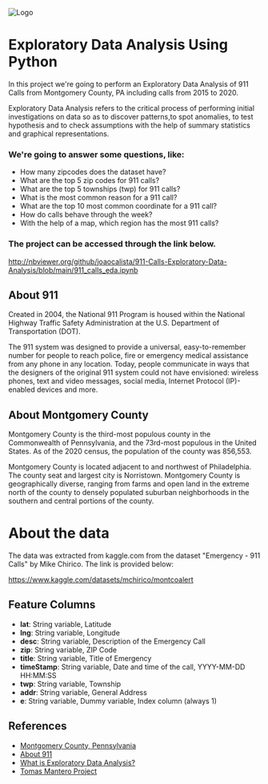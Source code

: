
![Logo](https://images.squarespace-cdn.com/content/v1/51dc541ce4b03ebab8c5c88c/1472239169814-XBT5J2JNIYW8B3BSX5F7/image-asset.jpeg?format=1000w)


# Exploratory Data Analysis Using Python


In this project we're going to perform an Exploratory Data Analysis
of 911 Calls from Montgomery County, PA including calls from 2015 to 2020.

Exploratory Data Analysis refers to the critical process of performing 
initial investigations on data so as to discover patterns,to spot anomalies,
to test hypothesis and to check assumptions with the help of summary statistics 
and graphical representations.

### We're going to answer some questions, like:
- How many zipcodes does the dataset have?
- What are the top 5 zip codes for 911 calls?
- What are the top 5 townships (twp) for 911 calls?
- What is the most common reason for a 911 call? 
- What are the top 10 most common coordinate for a 911 call?
- How do calls behave through the week?
- With the help of a map, which region has the most 911 calls?

### The project can be accessed through the link below.

http://nbviewer.org/github/joaocalista/911-Calls-Exploratory-Data-Analysis/blob/main/911_calls_eda.ipynb

## About 911
Created in 2004, the National 911 Program is housed within the National Highway 
Traffic Safety Administration at the U.S. Department of Transportation (DOT).

The 911 system was designed to provide a universal, easy-to-remember number 
for people to reach police, fire or emergency medical assistance from any 
phone in any location. Today, people communicate in ways that the designers 
of the original 911 system could not have envisioned: wireless phones, text 
and video messages, social media, Internet Protocol (IP)-enabled devices and more.

## About Montgomery County
Montgomery County is the third-most populous county in the Commonwealth of 
Pennsylvania, and the 73rd-most populous in the United States. As of the 2020 
census, the population of the county was 856,553.

Montgomery County is located adjacent to and northwest of Philadelphia.
The county seat and largest city is Norristown. Montgomery County is 
geographically diverse, ranging from farms and open land in the extreme north 
of the county to densely populated suburban neighborhoods in the southern 
and central portions of the county.


# About the data

The data was extracted from kaggle.com from the dataset "Emergency - 911 Calls"
by Mike Chirico. The link is provided below:

https://www.kaggle.com/datasets/mchirico/montcoalert

## Feature Columns

- **lat**: String variable, Latitude
- **lng**: String variable, Longitude
- **desc**: String variable, Description of the Emergency Call
- **zip**: String variable, ZIP Code
- **title**: String variable, Title of Emergency
- **timeStamp**: String variable, Date and time of the call, YYYY-MM-DD HH:MM:SS
- **twp**: String variable, Township
- **addr**: String variable, General Address
- **e**: String variable, Dummy variable, Index column (always 1)


## References

 - [Montgomery County, Pennsylvania](https://en.wikipedia.org/wiki/Montgomery_County,_Pennsylvania)
 - [About 911](https://www.911.gov/about/)
 - [What is Exploratory Data Analysis?](https://towardsdatascience.com/exploratory-data-analysis-8fc1cb20fd15)
 - [Tomas Mantero Project](https://www.kaggle.com/code/tomasmantero/emergency-911-calls-exploratory-data-analysis/notebook)